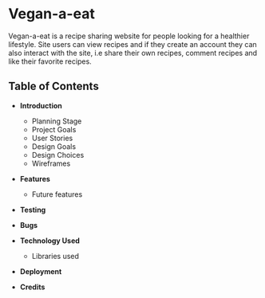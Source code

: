# **Vegan-a-eat**
Vegan-a-eat is a recipe sharing website for people looking for a healthier lifestyle. Site users can view recipes and if they create an account they can also interact with the site, i.e share their own recipes, comment recipes and like their favorite recipes. 

## **Table of Contents**
* **Introduction**
    * Planning Stage
    * Project Goals
    * User Stories
    * Design Goals
    * Design Choices
    * Wireframes

* **Features**
    * Future features

* **Testing**

* **Bugs**

* **Technology Used**
    * Libraries used
    

* **Deployment** 

* **Credits** 
